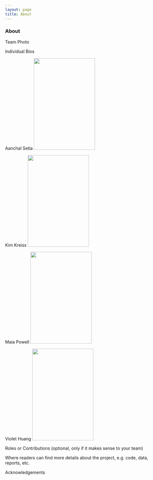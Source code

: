 ```yaml
---
layout: page
title: About
---
```


### About

Team Photo

Individual Bios

Aanchal Setia
<img src="{{site.url }}{{site.baseurl }}/assets/img/Aanchal.png"
     width="200" 
     height="300">
     
Kim Kreiss
<img src="{{site.url }}{{site.baseurl }}/assets/79F44031-230E-449B-8A8C-8D07195DE985_1_201_a.jpeg)"
     width="200" 
     height="300">

Maia Powell
<img src="{{site.url }}{{site.baseurl }}/assets/img/BA1C78F2-1529-428F-9DAB-F390CBEA6EFB.JPEG"
     width="200" 
     height="300">

Violet Huang
<img src="{{site.url }}{{site.baseurl }}/assets/img/Screen Shot 2023-06-13 at 6.51.35 PM.png"
     width="200" 
     height="300">


Roles or Contributions (optional, only if it makes sense to your team)

Where readers can find more details about the project, e.g. code, data, reports, etc.

Acknowledgements

